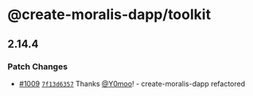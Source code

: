 # @create-moralis-dapp/toolkit

## 2.14.4

### Patch Changes

- [#1009](https://github.com/MoralisWeb3/Moralis-JS-SDK/pull/1009) [`7f13d6357`](https://github.com/MoralisWeb3/Moralis-JS-SDK/commit/7f13d63576f185494eeff249c64e49c55e1cf7aa) Thanks [@Y0moo](https://github.com/Y0moo)! - create-moralis-dapp refactored
